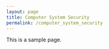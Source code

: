 ```yaml
---
layout: page
title: Computer System Security 
permalink: /computer_system_security
---
```


This is a sample page.